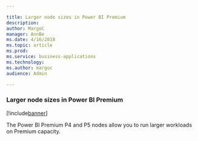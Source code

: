 ```yaml
---

title: Larger node sizes in Power BI Premium
description: 
author: MargoC
manager: AnnBe
ms.date: 4/16/2018
ms.topic: article
ms.prod: 
ms.service: business-applications
ms.technology: 
ms.author: margoc
audience: Admin

---
```

### Larger node sizes in Power BI Premium

[!include[banner](../../includes/banner.md)]




The Power BI Premium P4 and P5 nodes allow you to run larger workloads on
Premium capacity.
